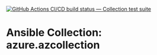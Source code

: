 [![GitHub Actions CI/CD build status — Collection test suite](https://github.com/coll-test/azure.azcollection/workflows/Collection%20test%20suite/badge.svg?branch=master)](https://github.com/coll-test/azure.azcollection/actions?query=workflow%3A%22Collection%20test%20suite%22)

Ansible Collection: azure.azcollection
=================================================